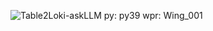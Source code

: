 ![Table2Loki-askLLM py: py39 wpr: Wing_001](https://github.com/user-attachments/assets/6414da33-254c-446a-b5b1-c938930168ac)
